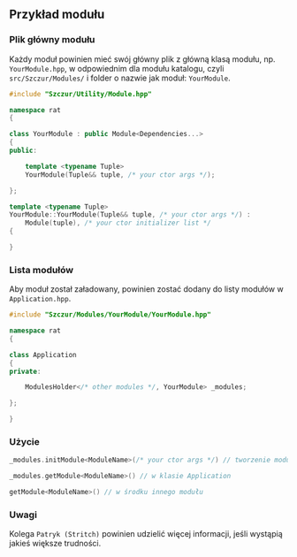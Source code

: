 
Przykład modułu
---------------


### Plik główny modułu

Każdy moduł powinien mieć swój główny plik z główną klasą modułu, np. `YourModule.hpp`, w odpowiednim dla modułu katalogu, czyli `src/Szczur/Modules/` i folder o nazwie jak moduł: `YourModule`.

```cpp
#include "Szczur/Utility/Module.hpp"

namespace rat
{

class YourModule : public Module<Dependencies...>
{
public:

    template <typename Tuple>
    YourModule(Tuple&& tuple, /* your ctor args */);

};

template <typename Tuple>
YourModule::YourModule(Tuple&& tuple, /* your ctor args */) :
    Module(tuple), /* your ctor initializer list */
{

}
```


### Lista modułów

Aby moduł został załadowany, powinien zostać dodany do listy modułów w `Application.hpp`.

```cpp
#include "Szczur/Modules/YourModule/YourModule.hpp"

namespace rat
{

class Application
{
private:

    ModulesHolder</* other modules */, YourModule> _modules;

};

}
```


### Użycie

```cpp
_modules.initModule<ModuleName>(/* your ctor args */) // tworzenie modułu
```
```cpp
_modules.getModule<ModuleName>() // w klasie Application
```
```cpp
getModule<ModuleName>() // w środku innego modułu
```


### Uwagi

Kolega `Patryk (Stritch)` powinien udzielić więcej informacji, jeśli wystąpią jakieś większe trudności.
